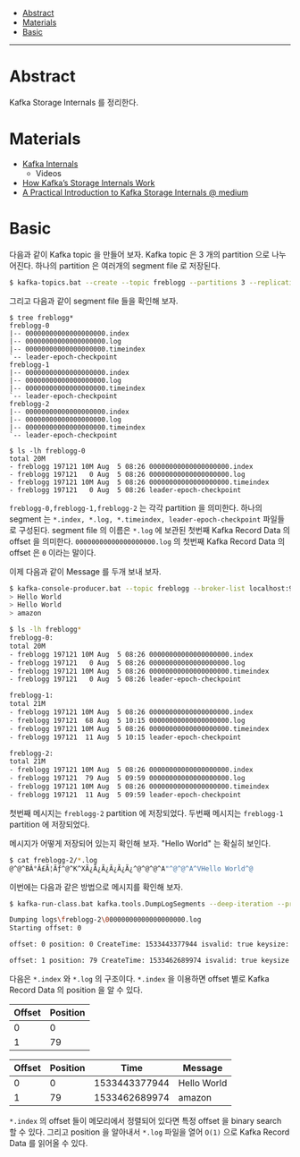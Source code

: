 - [Abstract](#abstract)
- [Materials](#materials)
- [Basic](#basic)

----

# Abstract

Kafka Storage Internals 를 정리한다.

# Materials

* [Kafka Internals](https://developer.confluent.io/learn-kafka/architecture/get-started/)
  * Videos
* [How Kafka’s Storage Internals Work](https://thehoard.blog/how-kafkas-storage-internals-work-3a29b02e026)
* [A Practical Introduction to Kafka Storage Internals @ medium](https://medium.com/@durgaswaroop/a-practical-introduction-to-kafka-storage-internals-d5b544f6925f)

# Basic

다음과 같이 Kafka topic 을 만들어 보자. Kafka topic 은 3 개의 partition 으로 나누어진다. 하나의 partition 은 여러개의 segment file 로 저장된다. 

```bash
$ kafka-topics.bat --create --topic freblogg --partitions 3 --replication-factor 1 --zookeeper localhost:2181
```

그리고 다음과 같이 segment file 들을 확인해 보자.

```
$ tree freblogg*
freblogg-0
|-- 00000000000000000000.index
|-- 00000000000000000000.log
|-- 00000000000000000000.timeindex
`-- leader-epoch-checkpoint
freblogg-1
|-- 00000000000000000000.index
|-- 00000000000000000000.log
|-- 00000000000000000000.timeindex
`-- leader-epoch-checkpoint
freblogg-2
|-- 00000000000000000000.index
|-- 00000000000000000000.log
|-- 00000000000000000000.timeindex
`-- leader-epoch-checkpoint

$ ls -lh freblogg-0
total 20M
- freblogg 197121 10M Aug  5 08:26 00000000000000000000.index
- freblogg 197121   0 Aug  5 08:26 00000000000000000000.log
- freblogg 197121 10M Aug  5 08:26 00000000000000000000.timeindex
- freblogg 197121   0 Aug  5 08:26 leader-epoch-checkpoint
```

`freblogg-0,freblogg-1,freblogg-2` 는 각각 partition 을 의미한다. 하나의 segment 는 `*.index, *.log, *.timeindex, leader-epoch-checkpoint` 파일들로 구성된다. segment file 의 이름은 `*.log` 에 보관된 첫번째 Kafka Record Data 의 offset 을 의미한다. `00000000000000000000.log` 의 첫번째 Kafka Record Data 의 offset 은 `0` 이라는 말이다.

이제 다음과 같이 Message 를 두개 보내 보자.

```bash
$ kafka-console-producer.bat --topic freblogg --broker-list localhost:9092
> Hello World
> Hello World
> amazon

$ ls -lh freblogg*
freblogg-0:
total 20M
- freblogg 197121 10M Aug  5 08:26 00000000000000000000.index
- freblogg 197121   0 Aug  5 08:26 00000000000000000000.log
- freblogg 197121 10M Aug  5 08:26 00000000000000000000.timeindex
- freblogg 197121   0 Aug  5 08:26 leader-epoch-checkpoint

freblogg-1:
total 21M
- freblogg 197121 10M Aug  5 08:26 00000000000000000000.index
- freblogg 197121  68 Aug  5 10:15 00000000000000000000.log
- freblogg 197121 10M Aug  5 08:26 00000000000000000000.timeindex
- freblogg 197121  11 Aug  5 10:15 leader-epoch-checkpoint

freblogg-2:
total 21M
- freblogg 197121 10M Aug  5 08:26 00000000000000000000.index
- freblogg 197121  79 Aug  5 09:59 00000000000000000000.log
- freblogg 197121 10M Aug  5 08:26 00000000000000000000.timeindex
- freblogg 197121  11 Aug  5 09:59 leader-epoch-checkpoint
```

첫번째 메시지는 `freblogg-2` partition 에 저장되었다. 두번째 메시지는 `freblogg-1` partition 에 저장되었다.

메시지가 어떻게 저장되어 있는지 확인해 보자. "Hello World" 는 확실히 보인다.

```bash
$ cat freblogg-2/*.log
@^@^BÂ°Â£Ã¦Ãƒ^@^K^XÃ¿Ã¿Ã¿Ã¿Ã¿Ã¿^@^@^@^A"^@^@^A^VHello World^@
```

이번에는 다음과 같은 방법으로 메시지를 확인해 보자.

```bash
$ kafka-run-class.bat kafka.tools.DumpLogSegments --deep-iteration --print-data-log --files logs\freblogg-2\00000000000000000000.log

Dumping logs\freblogg-2\00000000000000000000.log
Starting offset: 0

offset: 0 position: 0 CreateTime: 1533443377944 isvalid: true keysize: -1 valuesize: 11 producerId: -1 headerKeys: [] payload: Hello World

offset: 1 position: 79 CreateTime: 1533462689974 isvalid: true keysize: -1 valuesize: 6 producerId: -1 headerKeys: [] payload: amazon
```

다음은 `*.index` 와 `*.log` 의 구조이다. `*.index` 을 이용하면 offset 별로 Kafka Record Data 의 position 을 알 수 있다. 

| Offset | Position |
|---|---|
| 0 | 0 |
| 1 | 79 |

| Offset | Position | Time | Message |
|---|---|---|---|
| 0 | 0 | 1533443377944 | Hello World |
| 1 | 79 | 1533462689974 | amazon |

`*.index` 의 offset 들이 메모리에서 정렬되어 있다면 특정 offset 을 binary search 할 수 있다. 그리고 position 을 알아내서 `*.log` 파일을 열어 `O(1)` 으로 Kafka Record Data 를 읽어올 수 있다. 
